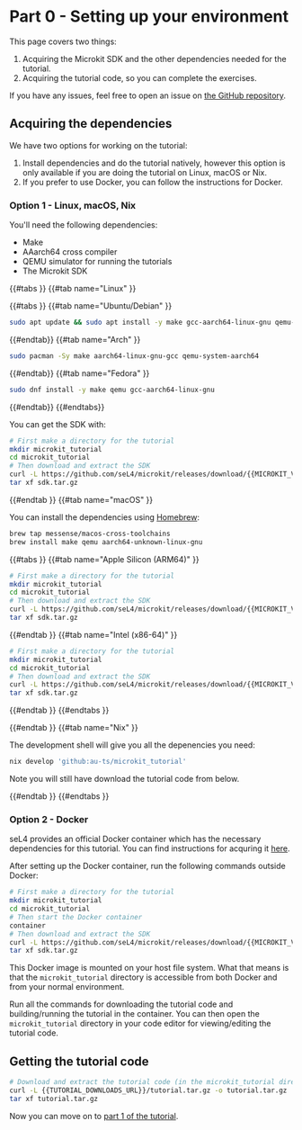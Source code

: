 # Part 0 - Setting up your environment

<!-- This page outlines how to set up your environment for completing the workshop and how to test that you've done so correctly. The workshop exercises are setup to run on a simulator as well as a limited number of hardware platforms. All the exercises can be completed on both simulator and the supported hardware. If you would like to complete the workshop on hardware, see [this page](hardware.md). -->

This page covers two things:
1. Acquiring the Microkit SDK and the other dependencies needed for the tutorial.
2. Acquiring the tutorial code, so you can complete the exercises.

If you have any issues, feel free to open an issue on [the GitHub repository](https://github.com/au-ts/microkit_tutorial).

## Acquiring the dependencies
We have two options for working on the tutorial:

1. Install dependencies and do the tutorial natively, however this option is only available if you are doing the tutorial on Linux, macOS or Nix.
2. If you prefer to use Docker, you can follow the instructions for Docker.

### Option 1 - Linux, macOS, Nix

You'll need the following dependencies:
* Make
* AAarch64 cross compiler
* QEMU simulator for running the tutorials
* The Microkit SDK

{{#tabs }}
{{#tab name="Linux" }}

{{#tabs }}
{{#tab name="Ubuntu/Debian" }}
```sh
sudo apt update && sudo apt install -y make gcc-aarch64-linux-gnu qemu-system-arm
```
{{#endtab}}
{{#tab name="Arch" }}
```sh
sudo pacman -Sy make aarch64-linux-gnu-gcc qemu-system-aarch64
```
{{#endtab}}
{{#tab name="Fedora" }}
```sh
sudo dnf install -y make qemu gcc-aarch64-linux-gnu
```
{{#endtab}}
{{#endtabs}}

You can get the SDK with:
```sh
# First make a directory for the tutorial
mkdir microkit_tutorial
cd microkit_tutorial
# Then download and extract the SDK
curl -L https://github.com/seL4/microkit/releases/download/{{MICROKIT_VERSION}}/microkit-sdk-{{MICROKIT_VERSION}}-linux-x86-64.tar.gz -o sdk.tar.gz
tar xf sdk.tar.gz
```
{{#endtab }}
{{#tab name="macOS" }}

You can install the dependencies using [Homebrew](https://brew.sh/):

```sh
brew tap messense/macos-cross-toolchains
brew install make qemu aarch64-unknown-linux-gnu
```

{{#tabs }}
{{#tab name="Apple Silicon (ARM64)" }}
```sh
# First make a directory for the tutorial
mkdir microkit_tutorial
cd microkit_tutorial
# Then download and extract the SDK
curl -L https://github.com/seL4/microkit/releases/download/{{MICROKIT_VERSION}}/microkit-sdk-{{MICROKIT_VERSION}}-macos-aarch64.tar.gz -o sdk.tar.gz
tar xf sdk.tar.gz
```
{{#endtab }}
{{#tab name="Intel (x86-64)" }}
```sh
# First make a directory for the tutorial
mkdir microkit_tutorial
cd microkit_tutorial
# Then download and extract the SDK
curl -L https://github.com/seL4/microkit/releases/download/{{MICROKIT_VERSION}}/microkit-sdk-{{MICROKIT_VERSION}}-macos-x86-64.tar.gz -o sdk.tar.gz
tar xf sdk.tar.gz
```
{{#endtab }}
{{#endtabs }}

<!-- 
### Option 2 - Nix

With this line, you can get all the dependencies in a Nix shell:
```sh

``` -->

{{#endtab }}
{{#tab name="Nix" }}

The development shell will give you all the depenencies you need:
```sh
nix develop 'github:au-ts/microkit_tutorial'
```
Note you will still have download the tutorial code from below.

{{#endtab }}
{{#endtabs }}

### Option 2 - Docker

seL4 provides an official Docker container which has the necessary dependencies for this tutorial.
You can find instructions for acquring it [here](https://docs.sel4.systems/projects/dockerfiles/).

After setting up the Docker container, run the following commands outside Docker:
```sh
# First make a directory for the tutorial
mkdir microkit_tutorial
cd microkit_tutorial
# Then start the Docker container
container
# Then download and extract the SDK
curl -L https://github.com/seL4/microkit/releases/download/{{MICROKIT_VERSION}}/microkit-sdk-{{MICROKIT_VERSION}}-linux-x86-64.tar.gz -o sdk.tar.gz
tar xf sdk.tar.gz
```

This Docker image is mounted on your host file system. What that means is that the `microkit_tutorial` directory is
accessible from both Docker and from your normal environment.

Run all the commands for downloading the tutorial code and building/running the tutorial in the container. You can
then open the `microkit_tutorial` directory in your code editor for viewing/editing the tutorial code.

<!--
## Hardware

I expect the majority of people to be doing the workshop via a simulator. However, everyone is welcome to bring their own machine to do the workshop on. If you have done so, I have instructions for the following boards:
- Raspberry Pi Model 3B+
- Raspberry Pi Model 4
-->

## Getting the tutorial code

```sh
# Download and extract the tutorial code (in the microkit_tutorial directory)
curl -L {{TUTORIAL_DOWNLOADS_URL}}/tutorial.tar.gz -o tutorial.tar.gz
tar xf tutorial.tar.gz
```

Now you can move on to [part 1 of the tutorial](./part1.md).
